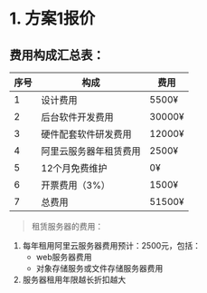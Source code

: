 # 1. 方案1报价


## 费用构成汇总表：

|  序号 |  构成 | 费用 |
|---|---|---|
|  1 |  设计费用 |  5500¥ |
|  2 |  后台软件开发费用 |  30000¥ |
|  3 |  硬件配套软件研发费用 | 12000¥  |
|  4 |  阿里云服务器年租赁费用 |  2500¥ |
|  5 |  12个月免费维护 |  0¥ |
|  6 |  开票费用（3%） |  1500¥ |
|  7 |  总费用 |  51500¥ |

> 租赁服务器的费用：
1.	每年租用阿里云服务器费用预计：2500元，包括：
    - web服务器费用
    - 对象存储服务或文件存储服务器费用
2.	服务器租用年限越长折扣越大
